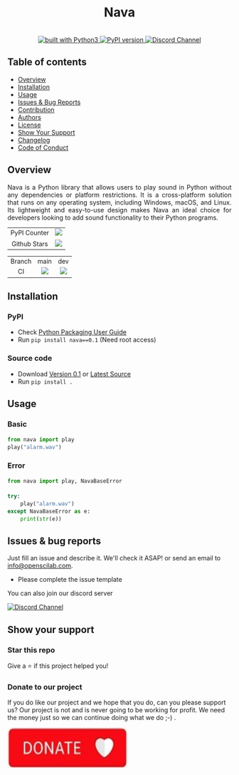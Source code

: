 <div align="center">
    <h1>Nava</h1>
    <br/>
    <a href="https://www.python.org/">
        <img src="https://img.shields.io/badge/built%20with-Python3-green.svg" alt="built with Python3"/>
    </a>
    <a href="https://badge.fury.io/py/nava">
        <img src="https://badge.fury.io/py/nava.svg" alt="PyPI version" height="18">
    </a>
    <a href="https://discord.gg/MCbPKCFBs3">
        <img src="https://img.shields.io/discord/1064533716615049236.svg" alt="Discord Channel">
    </a>
</div>

## Table of contents
   * [Overview](https://github.com/openscilab/nava#overview)
   * [Installation](https://github.com/openscilab/nava#installation)
   * [Usage](https://github.com/openscilab/nava#usage)
   * [Issues & Bug Reports](https://github.com/openscilab/nava#issues--bug-reports)
   * [Contribution](https://github.com/openscilab/nava/blob/main/.github/CONTRIBUTING.md)
   * [Authors](https://github.com/openscilab/nava/blob/main/AUTHORS.md)
   * [License](https://github.com/openscilab/nava/blob/main/LICENSE)
   * [Show Your Support](https://github.com/openscilab/nava#show-your-support)
   * [Changelog](https://github.com/openscilab/nava/blob/main/CHANGELOG.md)
   * [Code of Conduct](https://github.com/openscilab/nava/blob/main/.github/CODE_OF_CONDUCT.md)

## Overview

<p align="justify">
Nava is a Python library that allows users to play sound in Python without any dependencies or platform restrictions. It is a cross-platform solution that runs on any operating system, including Windows, macOS, and Linux. Its lightweight and easy-to-use design makes Nava an ideal choice for developers looking to add sound functionality to their Python programs.
</p>

<table>
	<tr>
		<td align="center">PyPI Counter</td>
		<td align="center">
            <a href="http://pepy.tech/project/nava">
                <img src="http://pepy.tech/badge/nava">
            </a>
        </td>
	</tr>
	<tr>
		<td align="center">Github Stars</td>
		<td align="center">
            <a href="https://github.com/openscilab/nava">
                <img src="https://img.shields.io/github/stars/openscilab/nava.svg?style=social&label=Stars">
            </a>
        </td>
	</tr>
</table>



<table>
	<tr> 
		<td align="center">Branch</td>
		<td align="center">main</td>
		<td align="center">dev</td>
	</tr>
    <tr>
		<td align="center">CI</td>
		<td align="center"><img src="https://github.com/openscilab/nava/workflows/CI/badge.svg?branch=main"></td>
		<td align="center"><img src="https://github.com/openscilab/nava/workflows/CI/badge.svg?branch=dev"></td>
	</tr>
</table>

## Installation

### PyPI

- Check [Python Packaging User Guide](https://packaging.python.org/installing/)     
- Run `pip install nava==0.1` (Need root access)

### Source code
- Download [Version 0.1](https://github.com/openscilab/nava/archive/v0.1.zip) or [Latest Source](https://github.com/openscilab/nava/archive/dev.zip)
- Run `pip install .`

## Usage

### Basic
```python
from nava import play
play("alarm.wav")
```

### Error

```python
from nava import play, NavaBaseError

try:
    play("alarm.wav")
except NavaBaseError as e:
    print(str(e))
```


## Issues & bug reports			

Just fill an issue and describe it. We'll check it ASAP! or send an email to [info@openscilab.com](mailto:info@openscilab.com "info@openscilab.com"). 

- Please complete the issue template
 
You can also join our discord server

<a href="https://discord.gg/MCbPKCFBs3">
  <img src="https://img.shields.io/discord/1064533716615049236.svg?style=for-the-badge" alt="Discord Channel">
</a>

## Show your support
								
<h3>Star this repo</h3>					

Give a ⭐️ if this project helped you!

<h3>Donate to our project</h3>	

If you do like our project and we hope that you do, can you please support us? Our project is not and is never going to be working for profit. We need the money just so we can continue doing what we do ;-) .			

<a href="https://openscilab.com/#donation" target="_blank"><img src="https://github.com/openscilab/static-assets/raw/main/buttons/donation.jpg" height="90px" width="270px" alt="Nava Donation"></a>


